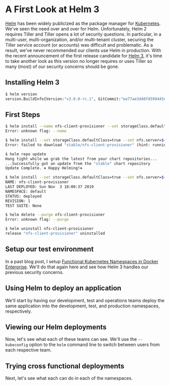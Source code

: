 # A First Look at Helm 3

[Helm](https://helm.sh/) has been widely publicized as the package manager for [Kubernetes](https://kubernetes.io). We've seen the need over and over for Helm. Unfortunately, Helm 2 requires Tiller and Tiller opens a lot of security questions. In particular, in a multi-user, multi-organization, and/or multi-tenant cluster, securing the Tiller service account (or accounts) was difficult and problematic. As a result, we've never recommended our clients use Helm in production. With the recent announcement of the first release candidate for [Helm 3](https://v3.helm.sh/), it's time to take another look as this version no longer requires or uses Tiller so many (most) of our security concerns should be gone.

## Installing Helm 3

```bash
$ helm version
version.BuildInfo{Version:"v3.0.0-rc.1", GitCommit:"ee77ae3d40fd599445ebd99b8fc04e2c86ca366c", GitTreeState:"clean", GoVersion:"go1.13.3"}
```

## First Steps

```bash
$ helm install --name nfs-client-provisioner --set storageClass.defaultClass=true --set nfs.server=${FS_DNSNAME} --set nfs.path=/ stable/nfs-client-provisioner
Error: unknown flag: --name
```

```bash
$ helm install --set storageClass.defaultClass=true --set nfs.server=${FS_DNSNAME} --set nfs.path=/ nfs-client-provisioner stable/nfs-client-provisioner
Error: failed to download "stable/nfs-client-provisioner" (hint: running `helm repo update` may help)
```

```bash
$ helm repo update
Hang tight while we grab the latest from your chart repositories...
...Successfully got an update from the "stable" chart repository
Update Complete. ⎈ Happy Helming!⎈
```

```bash
$ helm install --set storageClass.defaultClass=true --set nfs.server=${FS_DNSNAME} --set nfs.path=/ nfs-client-provisioner stable/nfs-client-provisioner
NAME: nfs-client-provisioner
LAST DEPLOYED: Sun Nov  3 18:00:37 2019
NAMESPACE: default
STATUS: deployed
REVISION: 1
TEST SUITE: None
```

```bash
$ helm delete --purge nfs-client-provisioner
Error: unknown flag: --purge
```

```bash
$ helm uninstall nfs-client-provisioner
release "nfs-client-provisioner" uninstalled
```

## Setup our test environment 

In a past blog post, I setup [Functional Kubernetes Namespaces in Docker Enterprise](https://capstonec.com/dev-test-and-prod-k8s-namespaces-in-docker-ee/). We'll do that again here and see how Helm 3 handles our previous security concerns.

## Using Helm to deploy an application

We'll start by having our development, test and operations teams deploy the same application into the development, test, and production namespaces, respectively.

## Viewing our Helm deployments

Now, let's see what each of these teams can see. We'll use the `--kubeconfig` option to the `helm` command line to switch between users from each respective team.

## Trying cross functional deployments

Next, let's see what each can do in each of the namespaces.

